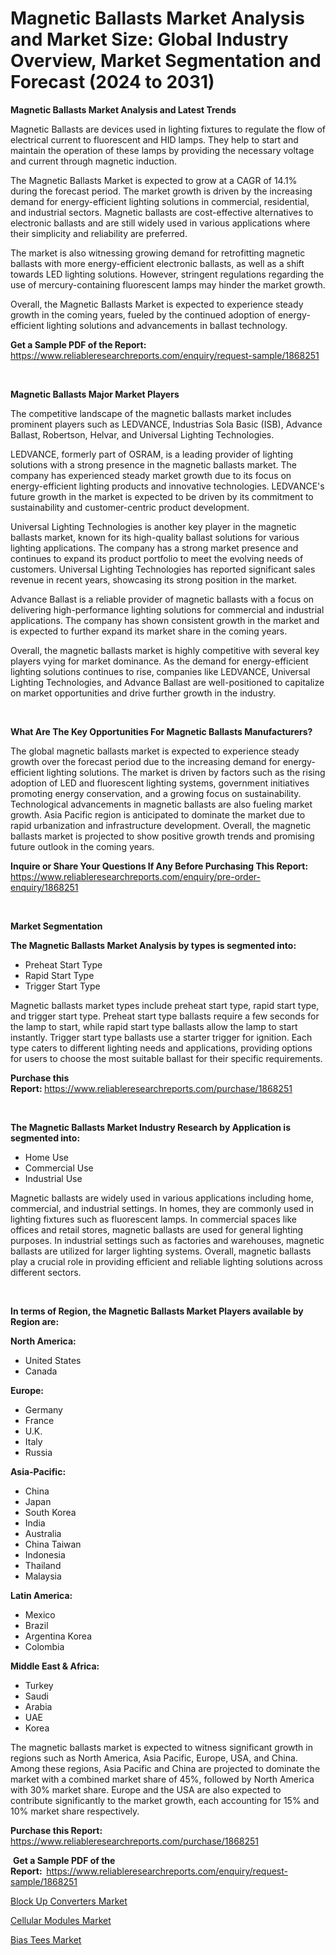 <p><h1>Magnetic Ballasts Market Analysis and Market Size: Global Industry Overview, Market Segmentation and Forecast (2024 to 2031)</h1></p><p><strong>Magnetic Ballasts Market Analysis and Latest Trends</strong></p>
<p><p>Magnetic Ballasts are devices used in lighting fixtures to regulate the flow of electrical current to fluorescent and HID lamps. They help to start and maintain the operation of these lamps by providing the necessary voltage and current through magnetic induction.</p><p>The Magnetic Ballasts Market is expected to grow at a CAGR of 14.1% during the forecast period. The market growth is driven by the increasing demand for energy-efficient lighting solutions in commercial, residential, and industrial sectors. Magnetic ballasts are cost-effective alternatives to electronic ballasts and are still widely used in various applications where their simplicity and reliability are preferred.</p><p>The market is also witnessing growing demand for retrofitting magnetic ballasts with more energy-efficient electronic ballasts, as well as a shift towards LED lighting solutions. However, stringent regulations regarding the use of mercury-containing fluorescent lamps may hinder the market growth.</p><p>Overall, the Magnetic Ballasts Market is expected to experience steady growth in the coming years, fueled by the continued adoption of energy-efficient lighting solutions and advancements in ballast technology.</p></p>
<p><strong>Get a Sample PDF of the Report:&nbsp;</strong> <a href="https://www.reliableresearchreports.com/enquiry/request-sample/1868251">https://www.reliableresearchreports.com/enquiry/request-sample/1868251</a></p>
<p>&nbsp;</p>
<p><strong>Magnetic Ballasts Major Market Players</strong></p>
<p><p>The competitive landscape of the magnetic ballasts market includes prominent players such as LEDVANCE, Industrias Sola Basic (ISB), Advance Ballast, Robertson, Helvar, and Universal Lighting Technologies. </p><p>LEDVANCE, formerly part of OSRAM, is a leading provider of lighting solutions with a strong presence in the magnetic ballasts market. The company has experienced steady market growth due to its focus on energy-efficient lighting products and innovative technologies. LEDVANCE's future growth in the market is expected to be driven by its commitment to sustainability and customer-centric product development.</p><p>Universal Lighting Technologies is another key player in the magnetic ballasts market, known for its high-quality ballast solutions for various lighting applications. The company has a strong market presence and continues to expand its product portfolio to meet the evolving needs of customers. Universal Lighting Technologies has reported significant sales revenue in recent years, showcasing its strong position in the market.</p><p>Advance Ballast is a reliable provider of magnetic ballasts with a focus on delivering high-performance lighting solutions for commercial and industrial applications. The company has shown consistent growth in the market and is expected to further expand its market share in the coming years.</p><p>Overall, the magnetic ballasts market is highly competitive with several key players vying for market dominance. As the demand for energy-efficient lighting solutions continues to rise, companies like LEDVANCE, Universal Lighting Technologies, and Advance Ballast are well-positioned to capitalize on market opportunities and drive further growth in the industry.</p></p>
<p>&nbsp;</p>
<p><strong>What Are The Key Opportunities For Magnetic Ballasts Manufacturers?</strong></p>
<p><p>The global magnetic ballasts market is expected to experience steady growth over the forecast period due to the increasing demand for energy-efficient lighting solutions. The market is driven by factors such as the rising adoption of LED and fluorescent lighting systems, government initiatives promoting energy conservation, and a growing focus on sustainability. Technological advancements in magnetic ballasts are also fueling market growth. Asia Pacific region is anticipated to dominate the market due to rapid urbanization and infrastructure development. Overall, the magnetic ballasts market is projected to show positive growth trends and promising future outlook in the coming years.</p></p>
<p><strong>Inquire or Share Your Questions If Any Before Purchasing This Report:</strong> <a href="https://www.reliableresearchreports.com/enquiry/pre-order-enquiry/1868251">https://www.reliableresearchreports.com/enquiry/pre-order-enquiry/1868251</a></p>
<p>&nbsp;</p>
<p><strong>Market Segmentation</strong></p>
<p><strong>The Magnetic Ballasts Market Analysis by types is segmented into:</strong></p>
<p><ul><li>Preheat Start Type</li><li>Rapid Start Type</li><li>Trigger Start Type</li></ul></p>
<p><p>Magnetic ballasts market types include preheat start type, rapid start type, and trigger start type. Preheat start type ballasts require a few seconds for the lamp to start, while rapid start type ballasts allow the lamp to start instantly. Trigger start type ballasts use a starter trigger for ignition. Each type caters to different lighting needs and applications, providing options for users to choose the most suitable ballast for their specific requirements.</p></p>
<p><strong>Purchase this Report:&nbsp;</strong><a href="https://www.reliableresearchreports.com/purchase/1868251">https://www.reliableresearchreports.com/purchase/1868251</a></p>
<p>&nbsp;</p>
<p><strong>The Magnetic Ballasts Market Industry Research by Application is segmented into:</strong></p>
<p><ul><li>Home Use</li><li>Commercial Use</li><li>Industrial Use</li></ul></p>
<p><p>Magnetic ballasts are widely used in various applications including home, commercial, and industrial settings. In homes, they are commonly used in lighting fixtures such as fluorescent lamps. In commercial spaces like offices and retail stores, magnetic ballasts are used for general lighting purposes. In industrial settings such as factories and warehouses, magnetic ballasts are utilized for larger lighting systems. Overall, magnetic ballasts play a crucial role in providing efficient and reliable lighting solutions across different sectors.</p></p>
<p>&nbsp;</p>
<p><strong>In terms of Region, the Magnetic Ballasts Market Players available by Region are:</strong></p>
<p>
    <p> <strong> North America: </strong>
        <ul>
            <li>United States</li>
            <li>Canada</li>
        </ul>
        </p> 
    <p> <strong> Europe: </strong>
        <ul>
            <li>Germany</li>
            <li>France</li>
            <li>U.K.</li>
            <li>Italy</li>
            <li>Russia</li>
        </ul>
        </p> 
    <p> <strong> Asia-Pacific: </strong>
        <ul>
            <li>China</li>
            <li>Japan</li>
            <li>South Korea</li>
            <li>India</li>
            <li>Australia</li>
            <li>China Taiwan</li>
            <li>Indonesia</li>
            <li>Thailand</li>
            <li>Malaysia</li>
        </ul>
        </p> 
    <p> <strong> Latin America: </strong>
        <ul>
            <li>Mexico</li>
            <li>Brazil</li>
            <li>Argentina Korea</li>
            <li>Colombia</li>
        </ul>
        </p> 
    <p> <strong> Middle East & Africa: </strong>
        <ul>
            <li>Turkey</li>
            <li>Saudi</li>
            <li>Arabia</li>
            <li>UAE</li>
            <li>Korea</li>
        </ul>
    </p>
    </p>
<p><p>The magnetic ballasts market is expected to witness significant growth in regions such as North America, Asia Pacific, Europe, USA, and China. Among these regions, Asia Pacific and China are projected to dominate the market with a combined market share of 45%, followed by North America with 30% market share. Europe and the USA are also expected to contribute significantly to the market growth, each accounting for 15% and 10% market share respectively.</p></p>
<p><strong>Purchase this Report: </strong><a href="https://www.reliableresearchreports.com/purchase/1868251">https://www.reliableresearchreports.com/purchase/1868251</a></p>
<p>&nbsp;<strong>Get a Sample PDF of the Report:&nbsp;&nbsp;</strong><a href="https://www.reliableresearchreports.com/enquiry/request-sample/1868251">https://www.reliableresearchreports.com/enquiry/request-sample/1868251</a></p>
<p><strong></strong></p>
<p><p><a href="https://github.com/cecuraprangm/Market-Research-Report-List-2/blob/main/block-up-converters-market.md">Block Up Converters Market</a></p><p><a href="https://github.com/fiixsa/Market-Research-Report-List-2/blob/main/cellular-modules-market.md">Cellular Modules Market</a></p><p><a href="https://github.com/ChiragRP21/Market-Research-Report-List-3/blob/main/bias-tees-market.md">Bias Tees Market</a></p></p>